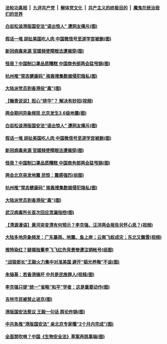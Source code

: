 ####  [法轮功真相](../../../../basic/blob/master/README.md?t=05262131) &nbsp;|&nbsp; [九评共产党](../../../../9ping.md/blob/master/README.md?t=05262131) &nbsp;|&nbsp; [解体党文化](../../../../jtdwh.md/blob/master/README.md?t=05262131)  &nbsp;|&nbsp; [共产主义的终极目的](../../../../gczydzjmd.md/blob/master/README.md?t=05262131) &nbsp;|&nbsp; [魔鬼在统治我们的世界](../../../../mgztzwmdsj.md/blob/master/README.md?t=05262131) 

#### [白岩松谈港版国安法“语出惊人” 遭网友痛斥(图)](../pages/p1/934468.md?t=05262131) 

#### [假话一堆 胡扯美国吃人肉 中国微信号至道学宫被删(图)](../pages/p1/934488.md?t=05262131) 

#### [新冠病毒来源 官媒频使障眼法遭揭穿(图)](../pages/p1/934437.md?t=05262131) 

#### [怪我？中国制口罩品质糟糕 中国商务部两会猛甩锅(图)](../pages/p1/934427.md?t=05262131) 

#### [杭州推“常态健康码” 挨轰搜集数据侵犯隐私(图)](../pages/p1/934423.md?t=05262131) 

#### [大陆派党员到香港投“毒”(图)](../pages/p1/934418.md?t=05262131) 

#### [【翰青说说】担心“排华”？ 解决有妙招(视频)](../pages/p1/934534.md?t=05262131) 

#### [两会期间异象频现 北京发生3.6级地震(图)](../pages/p1/934512.md?t=05262131) 

#### [白岩松谈港版国安法“语出惊人” 遭网友痛斥(图)](../pages/p1/934468.md?t=05262131) 

#### [假话一堆 胡扯美国吃人肉 中国微信号至道学宫被删(图)](../pages/p1/934488.md?t=05262131) 

#### [新冠病毒来源 官媒频使障眼法遭揭穿(图)](../pages/p1/934437.md?t=05262131) 

#### [怪我？中国制口罩品质糟糕 中国商务部两会猛甩锅(图)](../pages/p1/934427.md?t=05262131) 

#### [两会北京突发地震 民惊：震感强烈(组图)](../pages/p1/934438.md?t=05262131) 

#### [杭州推“常态健康码” 挨轰搜集数据侵犯隐私(图)](../pages/p1/934423.md?t=05262131) 

#### [大陆派党员到香港投“毒”(图)](../pages/p1/934418.md?t=05262131) 

#### [武汉病毒所长首次回应泄漏指控(图)](../pages/p1/934374.md?t=05262131) 

#### [【清源漫语】黄河突变清有何预示？李克强、汪洋两会报告另怀心思？(视频)](../pages/p1/934409.md?t=05262131) 

#### [大陆多地异象频发：广东暴雨、地震、鱼上岸；云南飞蚁成灾；东北又飘雪(视频)](../pages/p1/934397.md?t=05262131) 

#### [推特染红？疑揭独董李飞飞红色背景惨遭注销帐号(组图)](../pages/p1/934396.md?t=05262131) 

#### [“战狼部长”王毅火力集中对准美国 避开“韬光养晦”不谈(图)](../pages/p1/934355.md?t=05262131) 

#### [朱镕基：若香港搞坏 中共是民族罪人(视频/图)](../pages/p1/934345.md?t=05262131) 

#### [李克强只提“统一”省略“和平”学者：这是重要动作(图)](../pages/p1/934310.md?t=05262131) 

#### [吉林市民被禁止进京(图)](../pages/p1/934330.md?t=05262131) 

#### [港版国安法惹议 王毅一句话 舆论炸锅(图)](../pages/p1/934315.md?t=05262131) 

#### [中共急推“港版国安法” 亲北京专家曝“2个月内完成”(图)](../pages/p1/934265.md?t=05262131) 

#### [全面禁吹哨？中国《生物安全法》草案再挑事端(图)](../pages/p1/934222.md?t=05262131) 


